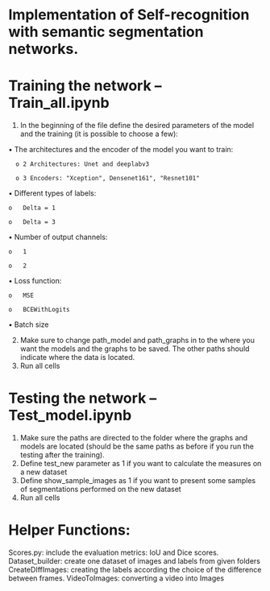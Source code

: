 # Implementation of Self-recognition with semantic segmentation networks. 

# Training the network – Train_all.ipynb
1.	In the beginning of the file define the desired parameters of the model and the training (it is possible to choose a few):

  •	The architectures and the encoder of the model you want to train:
  
      o	2 Architectures: Unet and deeplabv3
      
      o	3 Encoders: "Xception", Densenet161", "Resnet101"
      
  •	Different types of labels: 
	
    o	Delta = 1 
		
    o	Delta = 3
		
  •	Number of output channels: 
	
    o	1 
		
    o	2
  •	Loss function: 
	
    o	MSE
		
    o	BCEWithLogits
		
  •	Batch size
	
2.	Make sure to change path_model and path_graphs in to the where you want the models and the graphs to be saved. The other paths should indicate where the data is located. 
3.	Run all cells

# Testing the network – Test_model.ipynb
1.	Make sure the paths are directed to the folder where the graphs and models are located (should be the same paths as before if you run the testing after the training).
2.	Define test_new parameter as 1 if you want to calculate the measures on a new dataset 
3.	Define show_sample_images as 1 if you want to present some samples of segmentations performed on the new dataset
4.	Run all cells

# Helper Functions:
Scores.py: include the evaluation metrics: IoU and Dice scores.
Dataset_builder:  create one dataset of images and labels from given folders
CreateDIffImages: creating the labels according the choice of the difference between frames.
VideoToImages: converting a video into Images 
